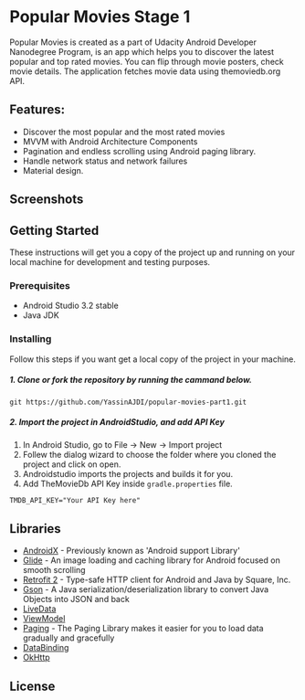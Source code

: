 # Popular Movies Stage 1
Popular Movies is created as a part of Udacity Android Developer Nanodegree Program, is an app which helps you to discover the latest popular and top rated movies. You can flip through movie posters, check movie details. The application fetches movie data using themoviedb.org API.

## Features:
* Discover the most popular and the most rated movies
* MVVM with Android Architecture Components
* Pagination and endless scrolling using Android paging library.
* Handle network status and network failures
* Material design.

## Screenshots

## Getting Started

These instructions will get you a copy of the project up and running on your local machine for development and testing purposes.

### Prerequisites

* Android Studio 3.2 stable
* Java JDK

### Installing

Follow this steps if you want get a local copy of the project in your machine.

##### 1. Clone or fork the repository by running the cammand below.
	
```
git https://github.com/YassinAJDI/popular-movies-part1.git
```

##### 2. Import the project in AndroidStudio, and add API Key
1. In Android Studio, go to File -> New -> Import project
2. Follew the dialog wizard to choose the folder where you cloned the project and click on open.
3. Androidstudio imports the projects and builds it for you.
4. Add TheMovieDb API Key inside `gradle.properties` file.

```
TMDB_API_KEY="Your API Key here"
```

## Libraries
* [AndroidX](https://developer.android.com/jetpack/androidx/) - Previously known as 'Android support Library'
* [Glide](https://github.com/bumptech/glide) - An image loading and caching library for Android focused on smooth scrolling 
* [Retrofit 2](https://github.com/square/retrofit) - Type-safe HTTP client for Android and Java by Square, Inc. 
* [Gson](https://github.com/google/gson) - A Java serialization/deserialization library to convert Java Objects into JSON and back
* [LiveData](https://developer.android.com/topic/libraries/architecture/livedata)
* [ViewModel](https://developer.android.com/topic/libraries/architecture/viewmodel)
* [Paging](https://developer.android.com/topic/libraries/architecture/paging/) - The Paging Library makes it easier for you to load data gradually and gracefully
* [DataBinding](https://developer.android.com/topic/libraries/data-binding/)
* [OkHttp](https://github.com/square/okhttp)

## License



